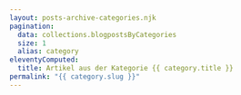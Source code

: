 ```yaml
---
layout: posts-archive-categories.njk
pagination:
  data: collections.blogpostsByCategories
  size: 1
  alias: category
eleventyComputed:
  title: Artikel aus der Kategorie {{ category.title }}
permalink: "{{ category.slug }}"
---
```

